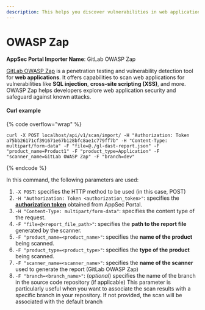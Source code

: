 ```yaml
---
description: This helps you discover vulnerabilities in web applications
---
```


# OWASP Zap

**AppSec Portal Importer Name**: GitLab OWASP Zap

[GitLab OWASP Zap](https://docs.gitlab.com/ee/user/application\_security/dast/proxy-based.html) is a penetration testing and vulnerability detection tool for **web applications**. It offers capabilities to scan web applications for vulnerabilities like **SQL injection**, **cross-site scripting (XSS)**, and more. OWASP Zap helps developers explore web application security and safeguard against known attacks.

#### Curl example

{% code overflow="wrap" %}
```
curl -X POST localhost/api/v1/scan/import/ -H "Authorization: Token a75bb26171cf391671e67b128bfc8ae1c779ff7b" -H "Content-Type: multipart/form-data" -F "file=@./gl-dast-report.json" -F "product_name=Product1" -F "product_type=Application" -F "scanner_name=GitLab OWASP Zap" -F "branch=dev" 
```
{% endcode %}

In this command, the following parameters are used:

1. `-X POST`: specifies the HTTP method to be used (in this case, POST)
2. `-H "Authorization: Token <authorization_token>"`: specifies the [**authorization token**](../../importing-reports-from-scanners-to-appsec-portal/#authorization-token) obtained from AppSec Portal.
3. `-H "Content-Type: multipart/form-data"`: specifies the content type of the request.
4. `-F "file=@<report_file_path>"`: specifies the **path to the report file** generated by the scanner.
5. `-F "product_name=<product_name>"`: specifies the **name of the product** being scanned.
6. `-F "product_type=<product_type>"`: specifies the **type of the product** being scanned.
7. `-F "scanner_name=<scanner_name>"`: specifies the **name of the scanner** used to generate the report (GitLab OWASP Zap)
8. `-F "branch=<branch_name>"`: (_optional_) specifies the name of the branch in the source code repository (if applicable) This parameter is particularly useful when you want to associate the scan results with a specific branch in your repository. If not provided, the scan will be associated with the default branch
